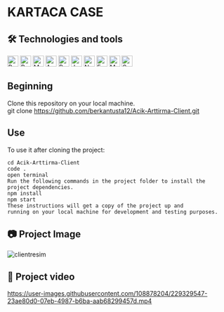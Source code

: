 # KARTACA CASE

## 🛠  Technologies and tools

<p>
<img src="https://img.shields.io/badge/React-282C34?logo=react&logoColor=61DAFB" alt="React logo" title="React" height="25" />
<img src="https://img.shields.io/badge/Redux-282C34?logo=redux&logoColor=764ABC" alt="Redux logo" title="Redux" height="25" />
<img src="https://img.shields.io/badge/Material--UI-282C34?logo=mui&logoColor=0081CB" alt="Mui logo" title="Mui" height="25" />
<img src="https://img.shields.io/badge/Ant%20Design-282C34?logo=ant-design&logoColor=07a5f9" alt="Antd logo" title="Antd" height="25" />
<img src="https://img.shields.io/badge/React%20Router-282C34?logo=react-router&logoColor=CA4245" alt="React router logo" title="Router" height="25" />
<img src="https://img.shields.io/badge/JavaScript-282C34?logo=javascript&logoColor=F7DF1E" alt="JavaScript logo" title="JavaScript" height="25" />
<img src="https://img.shields.io/badge/Node.js-282C34?logo=node.js&logoColor=43853D" alt="Node.js logo" title="Node.js" height="25" />
<img src="https://img.shields.io/badge/Express.js-282C34?logo=express&logoColor=green" alt="Express logo" title="Express.js" height="25" />
<img src="https://img.shields.io/badge/MongoDB-282C34?logo=Mongodb&logoColor=4EA94B" alt="Mongodb logo" title="Mongodb" height="25" />
<img src="https://img.shields.io/badge/Websocket-282C34?logo=Socket.IO&logoColor=d8d8d8" alt="Socket.io logo" title="Socket.io" height="25" />


</p>
 
## Beginning

Clone this repository on your local machine.
<br>
git clone https://github.com/berkantusta12/Acik-Arttirma-Client.git

## Use

To use it after cloning the project:
```
cd Acik-Arttirma-Client
code .
open terminal
Run the following commands in the project folder to install the project dependencies.
npm install
npm start
These instructions will get a copy of the project up and 
running on your local machine for development and testing purposes.
```

## 📷 Project Image

![clientresim](https://user-images.githubusercontent.com/108878204/229329544-0099e968-e0dc-4880-b70a-1841f08b58e0.png)


## 🎥 Project video



https://user-images.githubusercontent.com/108878204/229329547-23ae80d0-07eb-4987-b6ba-aab68299457d.mp4

